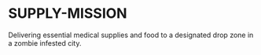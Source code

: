 # SUPPLY-MISSION
Delivering essential medical supplies and food to a designated drop zone in a zombie infested city. 
